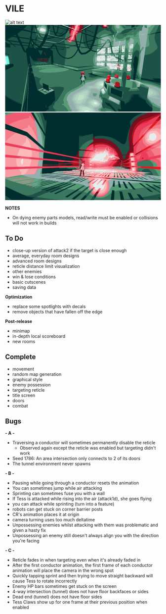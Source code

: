 # VILE
![alt text](https://github.com/zgoad1/VILE/blob/master/Images/title_screen.gif)
![alt text](https://github.com/zgoad1/VILE/blob/master/Images/room.png)
![alt text](https://github.com/zgoad1/VILE/blob/master/Images/attack.png)

**NOTES**
- On dying enemy parts models, read/write must be enabled or collisions will not work in builds

## To Do
- close-up version of attack2 if the target is close enough
- average, everyday room designs
- advanced room designs
- reticle distance limit visualization
- other enemies
- win & lose conditions
- basic cutscenes
- saving data

**Optimization**
- replace some spotlights with decals
- remove objects that have fallen off the edge

**Post-release**
- minimap
- in-depth local scoreboard
- new rooms

## Complete
- movement
- random map generation
- graphical style
- enemy possession
- targeting reticle
- title screen
- doors
- combat

## Bugs

**- A -**
- Traversing a conductor will sometimes permanently disable the reticle
	- Observed again except the reticle was enabled but targeting didn't work
- Seed 1786: An area intersection only connects to 2 of its doors
- The tunnel environment never spawns

**- B -**
- Pausing while going through a conductor resets the animation
- You can sometimes jump while air attacking
- Sprinting can sometimes fuse you with a wall
- If Tess is attacked while rising into the air (attack1d), she goes flying
- you can attack while sprinting (turn into a feature)
- robots can get stuck on corner barrier posts
- CR's animation places it at origin
- camera turning uses too much deltatime
- Unpossessing enemies whilst attacking with them was problematic and given a hasty fix
- Unpossessing an enemy still doesn't always align you with the direction you're facing

**- C -**
- Reticle fades in when targeting even when it's already faded in
- After the first conductor animation, the first frame of each conductor animation will place the camera in the wrong spot
- Quickly tapping sprint and then trying to move straight backward will cause Tess to rotate incorrectly
- Enemy HP bars sometimes get stuck on the screen
- 4-way intersection (tunnel) does not have floor backfaces or sides
- Dead end (tunnel) does not have floor sides
- Tess Claws show up for one frame at their previous position when enabled
